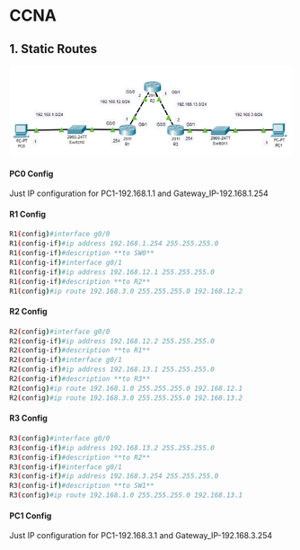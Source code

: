 # CCNA
## 1. Static Routes
![](/CCNA/Images/StaticRoutes.PNG)
#### PC0 Config
Just IP configuration for PC1-192.168.1.1 and Gateway_IP-192.168.1.254
#### R1 Config

```sh
R1(config)#interface g0/0
R1(config-if)#ip address 192.168.1.254 255.255.255.0
R1(config-if)#description **to SW0**
R1(config-if)#interface g0/1
R1(config-if)#ip address 192.168.12.1 255.255.255.0
R1(config-if)#description **to R2**
R1(config)#ip route 192.168.3.0 255.255.255.0 192.168.12.2
```
#### R2 Config

```sh
R2(config)#interface g0/0
R2(config-if)#ip address 192.168.12.2 255.255.255.0
R2(config-if)#description **to R1**
R2(config-if)#interface g0/1
R2(config-if)#ip address 192.168.13.1 255.255.255.0
R2(config-if)#description **to R3**
R2(config)#ip route 192.168.1.0 255.255.255.0 192.168.12.1
R2(config)#ip route 192.168.3.0 255.255.255.0 192.168.13.2
```

#### R3 Config

```sh
R3(config)#interface g0/0
R3(config-if)#ip address 192.168.13.2 255.255.255.0
R3(config-if)#description **to R2**
R3(config-if)#interface g0/1
R3(config-if)#ip address 192.168.3.254 255.255.255.0
R3(config-if)#description **to SW1**
R3(config)#ip route 192.168.1.0 255.255.255.0 192.168.13.1
```

#### PC1 Config
Just IP configuration for PC1-192.168.3.1 and Gateway_IP-192.168.3.254
